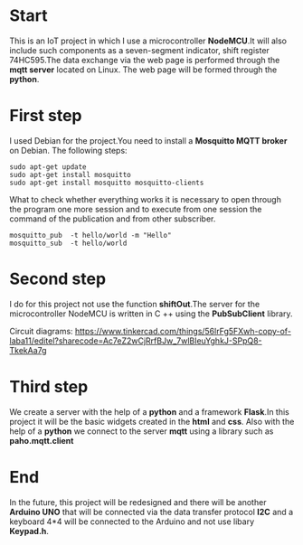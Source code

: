 # Start 
This is an IoT project in which I use a microcontroller **NodeMCU**.It will also include such components as a seven-segment indicator, shift register 74HC595.The data exchange via the web page is performed through the **mqtt server** located on Linux. The web page will be formed through the **python**.

# First step 
I used Debian for the project.You need to install a **Mosquitto MQTT broker** on Debian.
The following steps:
```
sudo apt-get update
sudo apt-get install mosquitto
sudo apt-get install mosquitto mosquitto-clients
```
What to check whether everything works it is necessary to open through the program one more session and to execute from one session the command of the publication and from other subscriber.
```
mosquitto_pub  -t hello/world -m "Hello"
mosquitto_sub  -t hello/world
```
# Second step
I do  for this project not use the function **shiftOut**.The server for the microcontroller NodeMCU is written in C ++ using the **PubSubClient** library.

Circuit diagrams:
https://www.tinkercad.com/things/56lrFg5FXwh-copy-of-laba11/editel?sharecode=Ac7eZ2wCjRrfBJw_7wlBIeuYghkJ-SPpQ8-TkekAa7g



# Third step
We create a  server with the help of a **python** and a framework **Flask**.In this project it will be the basic widgets created in the  **html** and **css**.
Also with the help of a **python** we connect to the server **mqtt** using a library such as **paho.mqtt.client**

# End
In the future, this project will be redesigned and there will be another **Arduino UNO** that will be connected via the data transfer protocol **I2C** and a keyboard 4*4 will be connected to the Arduino and not use libary **Keypad.h**.